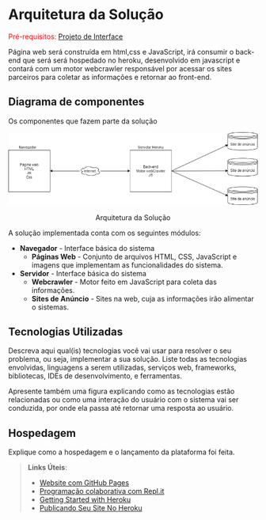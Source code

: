 # Arquitetura da Solução

<span style="color:red">Pré-requisitos: <a href="3-Projeto de Interface.md"> Projeto de Interface</a></span>

Página web será construída em html,css e JavaScript, irá consumir o back-end que será será hospedado no heroku, desenvolvido em javascript 
e contará com um motor webcrawler responsável por acessar os sites parceiros para coletar as informações e retornar ao front-end.

## Diagrama de componentes

Os componentes que fazem parte da solução

![Diagrama de Componentes](img/dcfindcar.jpg)
<center>Arquitetura da Solução</center>

A solução implementada conta com os seguintes módulos:
- **Navegador** - Interface básica do sistema  
  - **Páginas Web** - Conjunto de arquivos HTML, CSS, JavaScript e imagens que implementam as funcionalidades do sistema.
- **Servidor** - Interface básica do sistema  
  - **Webcrawler** - Motor feito em JavaScript para coleta das informações.
   - **Sites de Anúncio** - Sites na web, cuja as informações irão alimentar o sistemas.

## Tecnologias Utilizadas

Descreva aqui qual(is) tecnologias você vai usar para resolver o seu problema, ou seja, implementar a sua solução. Liste todas as tecnologias envolvidas, linguagens a serem utilizadas, serviços web, frameworks, bibliotecas, IDEs de desenvolvimento, e ferramentas.

Apresente também uma figura explicando como as tecnologias estão relacionadas ou como uma interação do usuário com o sistema vai ser conduzida, por onde ela passa até retornar uma resposta ao usuário.


## Hospedagem

Explique como a hospedagem e o lançamento da plataforma foi feita.

> **Links Úteis**:
>
> - [Website com GitHub Pages](https://pages.github.com/)
> - [Programação colaborativa com Repl.it](https://repl.it/)
> - [Getting Started with Heroku](https://devcenter.heroku.com/start)
> - [Publicando Seu Site No Heroku](http://pythonclub.com.br/publicando-seu-hello-world-no-heroku.html)
